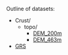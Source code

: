 Outline of datasets:

- Crust/
    - topo/
        - [DEM_200m](Crust/topo/DEM_200m/README.md)
        - [DEM_463m](Crust/topo/DEM_463m/README.md)
- [GRS](GRS/README.md)
